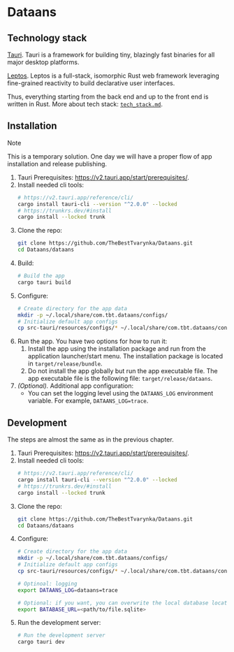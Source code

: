 # Dataans

## Technology stack

[Tauri](https://tauri.app/). Tauri is a framework for building tiny, blazingly fast binaries for all major desktop platforms.

[Leptos](https://leptos.dev/). Leptos is a full-stack, isomorphic Rust web framework leveraging fine-grained reactivity to build declarative user interfaces.

Thus, everything starting from the back end and up to the front end is written in Rust. More about tech stack: [`tech_stack.md`](/doc/tech_stack.md).

## Installation

> [!NOTE]
> This is a temporary solution. One day we will have a proper flow of app installation and release publishing.

1. Tauri Prerequisites: https://v2.tauri.app/start/prerequisites/.
2. Install needed cli tools:
   ```bash
   # https://v2.tauri.app/reference/cli/
   cargo install tauri-cli --version "^2.0.0" --locked
   # https://trunkrs.dev/#install
   cargo install --locked trunk
   ```
3. Clone the repo:
   ```bash
   git clone https://github.com/TheBestTvarynka/Dataans.git
   cd Dataans/dataans
   ```
4. Build:
   ```bash
   # Build the app
   cargo tauri build
   ```
5. Configure:
   ```bash
   # Create directory for the app data
   mkdir -p ~/.local/share/com.tbt.dataans/configs/
   # Initialize default app configs
   cp src-tauri/resources/configs/* ~/.local/share/com.tbt.dataans/configs/
   ```
6. Run the app. You have two options for how to run it:
   1. Install the app using the installation package and run from the application launcher/start menu. The installation package is located in `target/release/bundle`.
   2. Do not install the app globally but run the app executable file. The app executable file is the following file: `target/release/dataans`.
7. _(Optional)._ Additional app configuration:
   * You can set the logging level using the `DATAANS_LOG` environment variable. For example, `DATAANS_LOG=trace`.

## Development

The steps are almost the same as in the previous chapter.

1. Tauri Prerequisites: https://v2.tauri.app/start/prerequisites/.
2. Install needed cli tools:
   ```bash
   # https://v2.tauri.app/reference/cli/
   cargo install tauri-cli --version "^2.0.0" --locked
   # https://trunkrs.dev/#install
   cargo install --locked trunk
   ```
3. Clone the repo:
   ```bash
   git clone https://github.com/TheBestTvarynka/Dataans.git
   cd Dataans/dataans
   ```
4. Configure:
   ```bash
   # Create directory for the app data
   mkdir -p ~/.local/share/com.tbt.dataans/configs/
   # Initialize default app configs
   cp src-tauri/resources/configs/* ~/.local/share/com.tbt.dataans/configs/

   # Optinoal: logging
   export DATAANS_LOG=dataans=trace

   # Optional: if you want, you can overwrite the local database location file with the environment variable:
   export BATABASE_URL=<path/to/file.sqlite>
   ```
5. Run the development server:
   ```bash
   # Run the development server
   cargo tauri dev
   ```
